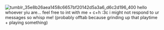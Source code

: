 ![tumblr_35e8b26aea1458c6657bf20142d5a3a6_d6c2d196_400](https://github.com/UNPLEASANTGRADlENT/UNPLEASANTGRADlENT/assets/144538884/3da8bd85-30a9-41fc-9a1d-bd4816f5cc7c)
hello whoever yiu are... feel free to int with me + c+h :3c 
i might not respond to ur messages so whisp me! (probably offtab because grinding up that playtime + playing something)
